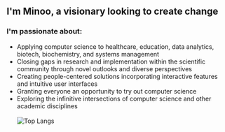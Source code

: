 <h2> I'm Minoo, a visionary looking to create change</h2>


<h3> I'm passionate about: </h3>

- Applying computer science to healthcare, education, data analytics, biotech, biochemistry, and systems management
- Closing gaps in research and implementation within the scientific community through novel outlooks and diverse perspectives  
- Creating people-centered solutions incorporating interactive features and intuitive user interfaces 
- Granting everyone an opportunity to try out computer science
- Exploring the infinitive intersections of computer science and other academic disciplines 
<br/><br/>
![Top Langs](https://github-readme-stats.vercel.app/api/top-langs/?username=Minoo-Kim&layout=compact&show_icons=true&langs_count=10)
<br><br>




